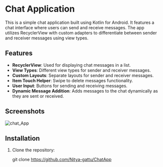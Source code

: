 # Chat Application

This is a simple chat application built using Kotlin for Android. It features a chat interface where users can send and receive messages. The app utilizes RecyclerView with custom adapters to differentiate between sender and receiver messages using view types.

## Features

- **RecyclerView**: Used for displaying chat messages in a list.
- **View Types**: Different view types for sender and receiver messages.
- **Custom Layouts**: Separate layouts for sender and receiver messages.
- **Item Touch Helper**: Swipe to delete messages functionality.
- **User Input**: Buttons for sending and receiving messages.
- **Dynamic Message Addition**: Adds messages to the chat dynamically as they are sent or received.

## Screenshots
![chat_App](https://github.com/Nitya-gattu/ChatApp/assets/96315735/50f2b78c-fb7f-439b-97fc-9376b9fcbeb0)



## Installation

1. Clone the repository:
   
   git clone https://github.com/Nitya-gattu/ChatApp
